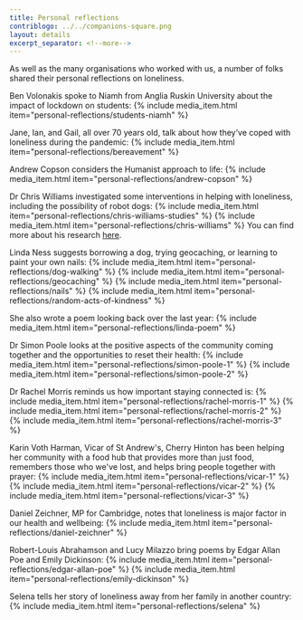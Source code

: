 ```yaml
---
title: Personal reflections
contriblogo: ../../companions-square.png
layout: details
excerpt_separator: <!--more-->
---
```

As well as the many organisations who worked with us, a number of folks shared their personal reflections on loneliness.
<!--more-->

Ben Volonakis spoke to Niamh from Anglia Ruskin University about the impact of lockdown on students:
{% include media_item.html item="personal-reflections/students-niamh" %}

Jane, Ian, and Gail, all over 70 years old, talk about how they’ve coped with loneliness during the pandemic:
{% include media_item.html item="personal-reflections/bereavement" %}

Andrew Copson considers the Humanist approach to life:
{% include media_item.html item="personal-reflections/andrew-copson" %}

Dr Chris Williams investigated some interventions in helping with loneliness, including the possibility of robot dogs:
{% include media_item.html item="personal-reflections/chris-williams-studies" %}
{% include media_item.html item="personal-reflections/chris-williams" %}
You can find more about his research [here](https://www.cam.ac.uk/research/news/robotic-dogs-and-laughter-therapy-10-ways-to-combat-loneliness-and-isolation-while-social-distancing).

Linda Ness suggests borrowing a dog, trying geocaching, or learning to paint your own nails:
{% include media_item.html item="personal-reflections/dog-walking" %}
{% include media_item.html item="personal-reflections/geocaching" %}
{% include media_item.html item="personal-reflections/nails" %}
{% include media_item.html item="personal-reflections/random-acts-of-kindness" %}

She also wrote a poem looking back over the last year:
{% include media_item.html item="personal-reflections/linda-poem" %}

Dr Simon Poole looks at the positive aspects of the community coming together and the opportunities to reset their health:
{% include media_item.html item="personal-reflections/simon-poole-1" %}
{% include media_item.html item="personal-reflections/simon-poole-2" %}

Dr Rachel Morris reminds us how important staying connected is:
{% include media_item.html item="personal-reflections/rachel-morris-1" %}
{% include media_item.html item="personal-reflections/rachel-morris-2" %}
{% include media_item.html item="personal-reflections/rachel-morris-3" %}

Karin Voth Harman, Vicar of St Andrew's, Cherry Hinton has been helping her community with a food hub that provides more than just food, remembers those who we've lost, and helps bring people together with prayer:
{% include media_item.html item="personal-reflections/vicar-1" %}
{% include media_item.html item="personal-reflections/vicar-2" %}
{% include media_item.html item="personal-reflections/vicar-3" %}

Daniel Zeichner, MP for Cambridge, notes that loneliness is major factor in our health and wellbeing:
{% include media_item.html item="personal-reflections/daniel-zeichner" %}

Robert-Louis Abrahamson and Lucy Milazzo bring poems by Edgar Allan Poe and Emily Dickinson:
{% include media_item.html item="personal-reflections/edgar-allan-poe" %}
{% include media_item.html item="personal-reflections/emily-dickinson" %}

Selena tells her story of loneliness away from her family in another country:
{% include media_item.html item="personal-reflections/selena" %}